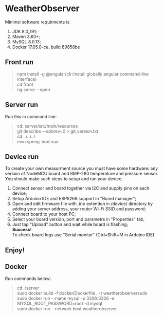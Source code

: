 # WeatherObserver

Minimal software requirments is: <br>
1. JDK 8.0_191; <br>
2. Maven 3.60+; <br>
3. MySQL 8.0.13; <br>
4. Docker 17.05.0-ce, build 89658be <br>

## Front run
> npm install -g @angular/cli (install globally angular command-line interface) <br>
> cd front <br>
> ng serve --open <br>

## Server run
Run this in command line:
> cd: server/src/main/resources <br>
> git describe --abbrev=0 > git_version.txt <br>
> cd ../../../ <br>
> mvn spring-boot:run <br>

## Device run
To create your own measurment source you must have some hardware: any version of NodeMCU board and BMP-280 temperature and pressure sensor.<br>
You should make such steps to setup and run your device:<br>
1. Connect sensor and board together via I2C and supply pins on each device;<br>
2. Setup Arduino IDE and ESP8266 support in "Board manager";<br>
3. Open and edit firmware file with .ino extention in /device/ directory by adding your server address, your router Wi-Fi SSID and password;<br>
4. Connect board to your host PC;<br>
5. Select your board version, port and parametrs in "Properties" tab;<br>
6. Just tap "Upload" button and wait while board is flashing;<br>
**Success!** <br>
To check board logs use "Serial monitor" (Ctrl+Shift+M in Arduino IDE).<br>
## Enjoy!

## Docker
Run commands below:
> cd ./server <br>
 > sudo docker build -f docker/Dockerfile . -t weatherobserversudo <br>
 > sudo docker run --name mysql -p 3306:3306 -e MYSQL_ROOT_PASSWORD=root -d mysql <br>
 > sudo docker run --network host weatherobserver <br>